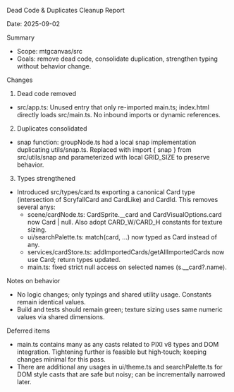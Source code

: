 Dead Code & Duplicates Cleanup Report

Date: 2025-09-02

Summary
- Scope: mtgcanvas/src
- Goals: remove dead code, consolidate duplication, strengthen typing without behavior change.

Changes

1) Dead code removed
- src/app.ts: Unused entry that only re-imported main.ts; index.html directly loads src/main.ts. No inbound imports or dynamic references.

2) Duplicates consolidated
- snap function: groupNode.ts had a local snap implementation duplicating utils/snap.ts. Replaced with import { snap } from src/utils/snap and parameterized with local GRID_SIZE to preserve behavior.

3) Types strengthened
- Introduced src/types/card.ts exporting a canonical Card type (intersection of ScryfallCard and CardLike) and CardId. This removes several anys:
  - scene/cardNode.ts: CardSprite.__card and CardVisualOptions.card now Card | null. Also adopt CARD_W/CARD_H constants for texture sizing.
  - ui/searchPalette.ts: match(card, ...) now typed as Card instead of any.
  - services/cardStore.ts: addImportedCards/getAllImportedCards now use Card; return types updated.
  - main.ts: fixed strict null access on selected names (s.__card?.name).

Notes on behavior
- No logic changes; only typings and shared utility usage. Constants remain identical values.
- Build and tests should remain green; texture sizing uses same numeric values via shared dimensions.

Deferred items
- main.ts contains many as any casts related to PIXI v8 types and DOM integration. Tightening further is feasible but high‑touch; keeping changes minimal for this pass.
- There are additional any usages in ui/theme.ts and searchPalette.ts for DOM style casts that are safe but noisy; can be incrementally narrowed later.
